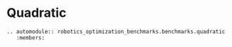 # Quadratic

```{eval-rst}
.. automodule:: robotics_optimization_benchmarks.benchmarks.quadratic
   :members:
```
